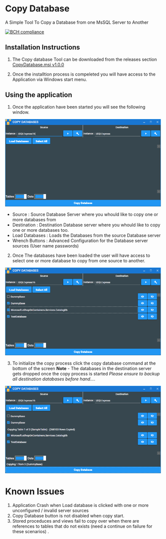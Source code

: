 # Copy Database
A Simple Tool To Copy a Database from one MsSQL Server to Another

[![BCH compliance](https://bettercodehub.com/edge/badge/Kimahari/CopyDatabase?branch=master)](https://bettercodehub.com/)

## Installation Instructions

1) The Copy database Tool can be downloaded from the releases section [CopyDatabase.msi v1.0.0](https://github.com/Kimahari/CopyDatabase/releases/download/1.0.0/CopyDatabase.msi)

2) Once the installtion process is compeleted you will have access to the Application via Windows start menu.

## Using the application

1) Once the application have been started you will see the following window.

![alt text](Resources/ApplicationStart.png)

* Source : Source Database Server where you whould like to copy one or more databases from
* Destination : Destination Database server where you whould like to copy one or more databases too.
* Load Databases : Loads the Databases from the source Database server
* Wrench Buttons : Advanced Configuration for the Database server sources (User name passwords)

2) Once The databases have been loaded the user will have access to select one or more database to copy from one source to another.

![alt text](Resources/ApplicationLoaded.png)

3) To initialize the copy process click the copy database command at the bottom of the screen **Note** - The databases in the destination server gets dropped once the copy process is started *Please ensure to backup all destination databases before hand...*.

![alt text](Resources/ApplicationCopyStart.png)

# Known Issues

1) Application Crash when Load database is clicked with one or more unconfigured / invalid server sources
2) Copy Database button is not disabled when copy start.
3) Stored proceduces and views fail to copy over when there are references to tables that do not exists (need a continue on failure for these scenarios) .
